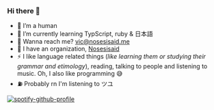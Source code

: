 ### Hi there 👋

<!--
**Vic0005/Vic0005** is a ✨ _special_ ✨ repository because its `README.md` (this file) appears on your GitHub profile.--->


- 🔭 I’m a human
- 🌱 I’m currently learning TypScript, ruby & 日本語
- 💬 Wanna reach me? vic@nosesisaid.me
- 🏢 I have an organization, [Nosesisaid](https://www.github.com/Nosesisaid)
- ⚡ I like language related things (*like learning them or studying their grammar and etimology*), reading, talking to people and listening to music. Oh, I also like programming 😅 
- ⛽ Probably rn I'm listening to ツユ

<!-- ## My stats

<img align="centerd" src="https://github-readme-stats.vercel.app/api?username=victorioxd&show_icons=true&locale=en&theme=tokyonight&count_private=true" alt="vic" />
 -->
 
[![spotify-github-profile](https://spotify-github-profile.vercel.app/api/view?uid=zranx84j3h218lkfyhrl0u8jp&cover_image=true&theme=default)](https://github.com/kittinan/spotify-github-profile)


